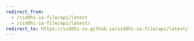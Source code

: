 ```yaml
---
redirect_from:
  - /siddhi-io-file/api/latest
  - /siddhi-io-file/api/latest/
redirect_to: https://siddhi-io.github.io/siddhi-io-file/api/latest/
---
```

